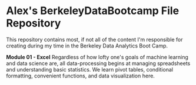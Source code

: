 # Alex's BerkeleyDataBootcamp File Repository
This repository contains most, if not all of the content I'm responsible for creating during my time in the Berkeley Data Analytics Boot Camp.

**Module 01 - Excel**
Regardless of how lofty one's goals of machine learning and data science are, all data-processing begins at managing spreadsheets and understanding basic statistics. We learn pivot tables, conditional formatting, convenient functions, and data visualization here.
